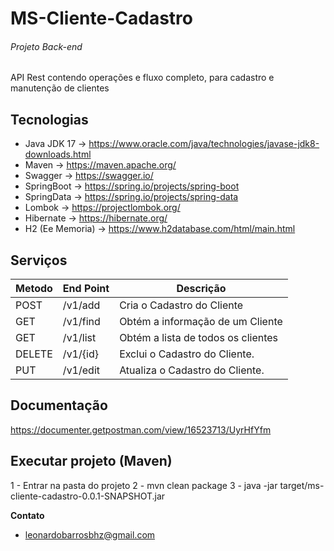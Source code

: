 # MS-Cliente-Cadastro
###### Projeto Back-end 
API Rest contendo operações e fluxo completo, para cadastro e manutenção de clientes


## Tecnologias

- Java JDK 17      -> https://www.oracle.com/java/technologies/javase-jdk8-downloads.html
- Maven           -> https://maven.apache.org/
- Swagger         -> https://swagger.io/
- SpringBoot      -> https://spring.io/projects/spring-boot
- SpringData      -> https://spring.io/projects/spring-data
- Lombok          -> https://projectlombok.org/
- Hibernate       -> https://hibernate.org/
- H2 (Ee Memoria) -> https://www.h2database.com/html/main.html


## Serviços

| Metodo  |  End Point  | Descrição |
| ------------| ---------|---------|
|  POST  | /v1/add     | Cria o Cadastro do Cliente  |
|  GET  |  /v1/find     | Obtém a informação de um Cliente |
|  GET  |  /v1/list   | Obtém a lista de todos os clientes |
|  DELETE  |  /v1/{id}     | Exclui o Cadastro do Cliente. |
|  PUT  |  /v1/edit     | Atualiza o Cadastro do Cliente. |

## Documentação
https://documenter.getpostman.com/view/16523713/UyrHfYfm


  
## Executar projeto (Maven)
1 - Entrar na pasta do projeto
2 - mvn clean package
3 - java -jar target/ms-cliente-cadastro-0.0.1-SNAPSHOT.jar




 **Contato**
* leonardobarrosbhz@gmail.com
